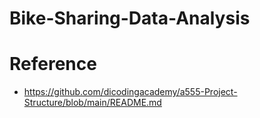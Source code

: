 # Bike-Sharing-Data-Analysis

# Reference
- https://github.com/dicodingacademy/a555-Project-Structure/blob/main/README.md
